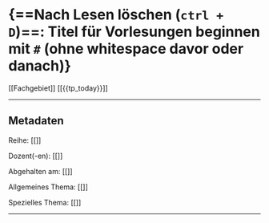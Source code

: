 # {==Nach Lesen löschen (`ctrl + D`)==: Titel für Vorlesungen beginnen mit `#` (ohne whitespace davor oder danach)}
[[Fachgebiet]] [[{{tp_today}}]]

---

## Metadaten

Reihe: [[]]

Dozent(-en): [[]]

Abgehalten am: [[]]

Allgemeines Thema: [[]]

Spezielles Thema: [[]]

---

